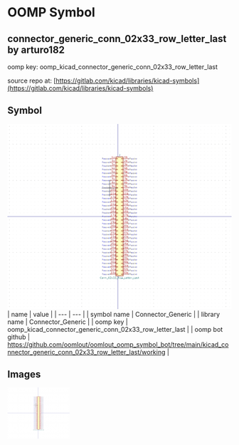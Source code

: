 # OOMP Symbol  
## connector_generic_conn_02x33_row_letter_last  by arturo182  
  
oomp key: oomp_kicad_connector_generic_conn_02x33_row_letter_last  
  
source repo at: [https://gitlab.com/kicad/libraries/kicad-symbols](https://gitlab.com/kicad/libraries/kicad-symbols)  
## Symbol  
  
[![working.png](working_600.png)](working.png)  
| name | value | 
| --- | --- | 
| symbol name | Connector_Generic | 
| library name | Connector_Generic | 
| oomp key | oomp_kicad_connector_generic_conn_02x33_row_letter_last | 
| oomp bot github | https://github.com/oomlout/oomlout_oomp_symbol_bot/tree/main/kicad_connector_generic_conn_02x33_row_letter_last/working | 
## Images  
  
[![working.png](working_140.png)](working.png)  
